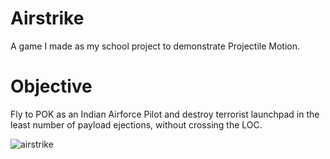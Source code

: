 # Airstrike
A game I made as my school project to demonstrate Projectile Motion.

# Objective
Fly to POK as an Indian Airforce Pilot and destroy terrorist launchpad in the least number of payload ejections, without crossing the LOC.

![airstrike](https://user-images.githubusercontent.com/66418526/153762083-b6940d27-c696-401c-94c2-fbf0e3ccb1c3.jpg)

